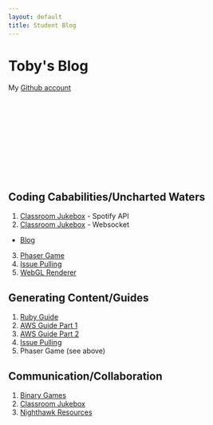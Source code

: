 ```yaml
---
layout: default
title: Student Blog
---
```


# Toby's Blog

My [Github account](https://github.com/toby-leeder)

<img src="images/Toby.jpeg" style="padding-left: 50%; padding-right: 50%; padding-top: 30%; height: 0em;">

## Coding Cababilities/Uncharted Waters
1. [Classroom Jukebox](https://classroomjukebox.com) - Spotify API
2. [Classroom Jukebox](https://classroomjukebox.com/search) - Websocket
  - [Blog](https://toby-leeder.github.io/CSABlog/2024/05/30/websocker_IPYNB_2_.html)
3. [Phaser Game](https://toby-leeder.github.io/CSABlog/2023/08/18/Phaser-Game.html)
4. [Issue Pulling](https://toby-leeder.github.io/CSABlog/ToC)
5. [WebGL Renderer](https://toby-leeder.github.io/binarygames-frontend/escaperoom)


## Generating Content/Guides
1. [Ruby Guide](https://toby-leeder.github.io/CSABlog/rubyFixes)
2. [AWS Guide Part 1](https://toby-leeder.github.io/CSPFastpages/2023/04/12/aws-adventures.html)
3. [AWS Guide Part 2](https://toby-leeder.github.io/CSABlog/2024/03/14/Secret-Lambda_IPYNB_2_.html)
4. [Issue Pulling](https://nighthawkcoders.github.io/teacher_portfolio/navigation/csp)
5. Phaser Game (see above)

## Communication/Collaboration
1. [Binary Games](https://github.com/users/Toby-Leeder/projects/2/views/5)
2. [Classroom Jukebox](https://github.com/users/aidenhuynh/projects/4)
3. [Nighthawk Resources](https://github.com/orgs/John-sCC/projects/1)

